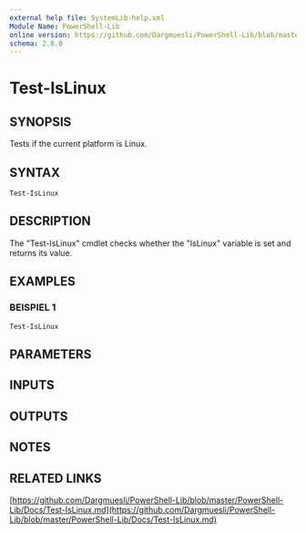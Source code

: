 ```yaml
---
external help file: SystemLib-help.xml
Module Name: PowerShell-Lib
online version: https://github.com/Dargmuesli/PowerShell-Lib/blob/master/PowerShell-Lib/Docs/Test-IsLinux.md
schema: 2.0.0
---
```


# Test-IsLinux

## SYNOPSIS
Tests if the current platform is Linux.

## SYNTAX

```
Test-IsLinux
```

## DESCRIPTION
The "Test-IsLinux" cmdlet checks whether the "IsLinux" variable is set and returns its value.

## EXAMPLES

### BEISPIEL 1
```
Test-IsLinux
```

## PARAMETERS

## INPUTS

## OUTPUTS

## NOTES

## RELATED LINKS

[https://github.com/Dargmuesli/PowerShell-Lib/blob/master/PowerShell-Lib/Docs/Test-IsLinux.md](https://github.com/Dargmuesli/PowerShell-Lib/blob/master/PowerShell-Lib/Docs/Test-IsLinux.md)

